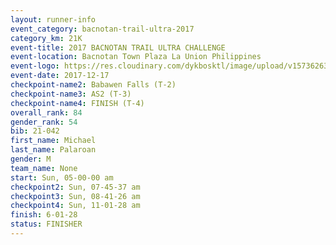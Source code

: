 ```yaml
---
layout: runner-info 
event_category: bacnotan-trail-ultra-2017 
category_km: 21K 
event-title: 2017 BACNOTAN TRAIL ULTRA CHALLENGE 
event-location: Bacnotan Town Plaza La Union Philippines 
event-logo: https://res.cloudinary.com/dykbosktl/image/upload/v1573626331/Logo/lOGO_sclsdl.png 
event-date: 2017-12-17 
checkpoint-name2: Babawen Falls (T-2) 
checkpoint-name3: AS2 (T-3) 
checkpoint-name4: FINISH (T-4) 
overall_rank: 84
gender_rank: 54
bib: 21-042
first_name: Michael
last_name: Palaroan
gender: M
team_name: None
start: Sun, 05-00-00 am
checkpoint2: Sun, 07-45-37 am
checkpoint3: Sun, 08-41-26 am
checkpoint4: Sun, 11-01-28 am
finish: 6-01-28
status: FINISHER
---
```


